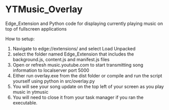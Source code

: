# YTMusic_Overlay
Edge_Extension and Python code for displaying currently playing music on top of fullscreen applications

How to setup:
1. Navigate to edge://extensions/ and select Load Unpacked
2. select the folder named Edge_Extension that includes the background.js, content.js and manifest.js files
3. Open or refresh music.youtube.com to start transmitting song information to localserver port 5000
4. Either run overlay.exe from the dist folder or compile and run the script yourself using python in src/overlay.py
5. You will see your song update on the top left of your screen as you play music in ytmusic
6. You will need to close it from your task manager if you ran the executable.
